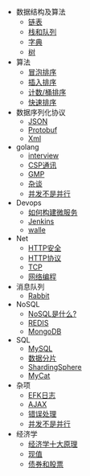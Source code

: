 * 数据结构及算法
  * [链表](data_struct/list.md)
  * [栈和队列](data_struct/stack_queue.md)
  * [字典](data_struct/dict.md)
  * [树](data_struct/tree.md)
* 算法
  * [冒泡排序](sort/bubble.md)
  * [插入排序](sort/insert.md)
  * [计数/桶排序](sort/count.md)
  * [快速排序](sort/quick.md)
* 数据序列化协议
    * [JSON](data_marshal/JSON.md)
    * [Protobuf](data_marshal/protobuf.md)
    * [Xml](data_marshal/xml.md)
* golang
    * [interview](golang/interview.md)
    * [CSP通讯](golang/csp.md)
    * [GMP](golang/gmp.md)
    * [杂谈](golang/golang.md)
    * [并发不是并行](TO/concurrency-is-not-parallelism.md)
    <!-- * [调度器](golang/goroutine.md) -->
* Devops
    * [如何构建微服务](devops/microservices.md)
    * [Jenkins](devops/jenkins.md)
    * [walle](devops/walle.md)
* Net
  * [HTTP安全](net/http安全.md)
  * [HTTP协议](net/http协议.md)
  * [TCP](net/tcp.md)
  * [网络编程](net/network.md)
* 消息队列
  * [Rabbit](amqp/rabbit.md)
* NoSQL
  * [NoSQL是什么?](nosql/nosql.md)
  * [REDIS](nosql/redis.md)
  * [MongoDB](nosql/mongo.md)
* SQL
  * [MySQL](sql/mysql.md)
  * [数据分片](TO/数据分片.md)
  * [ShardingSphere](sql/shardingsphere.md)
  * [MyCat](sql/mycat.md)
* 杂项 
  * [EFK日志](TO/efk.md)
  * [AJAX](TO/AJAX.md)
  * [错误处理](TO/错误处理.md)
  * [并发不是并行](TO/concurrency-is-not-parallelism.md)
* 经济学
  * [经济学十大原理](EO/经济学十大原理.md)
  * [现值](EO/现值.md)
  * [债券和股票](EO/债券和股票.md)